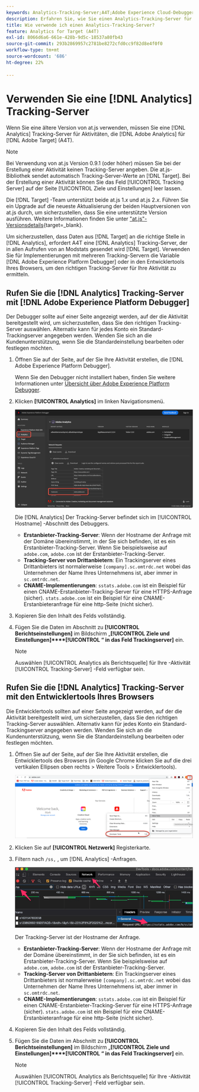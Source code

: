 ```yaml
---
keywords: Analytics-Tracking-Server;A4T;Adobe Experience Cloud-Debugger;Adobe Experience Platform-Debugger;Berichtsquelle;Entwicklertools
description: Erfahren Sie, wie Sie einen Analytics-Tracking-Server für Aktivitäten angeben, die Analytics für [!DNL Target] (A4T), wenn Sie eine ältere Version von at.js verwenden.
title: Wie verwende ich einen Analytics-Tracking-Server?
feature: Analytics for Target (A4T)
exl-id: 8066d6a6-661e-428b-9d5c-18537a80fb43
source-git-commit: 293b2869957c2781be8272cfd0cc9f82d8e4f0f0
workflow-type: tm+mt
source-wordcount: '686'
ht-degree: 22%

---
```


# Verwenden Sie eine [!DNL Analytics] Tracking-Server

Wenn Sie eine ältere Version von at.js verwenden, müssen Sie eine [!DNL Analytics] Tracking-Server für Aktivitäten, die [!DNL Adobe Analytics] für [!DNL Adobe Target] (A4T).

>[!NOTE]
>
>Bei Verwendung von at.js Version 0.9.1 (oder höher) müssen Sie bei der Erstellung einer Aktivität keinen Tracking-Server angeben. Die at.js-Bibliothek sendet automatisch Tracking-Server-Werte an [!DNL Target]. Bei der Erstellung einer Aktivität können Sie das Feld [!UICONTROL Tracking Server] auf der Seite [!UICONTROL Ziele und Einstellungen] leer lassen.
>
>Die [!DNL Target] -Team unterstützt beide at.js 1.*x* und at.js 2.*x*. Führen Sie ein Upgrade auf die neueste Aktualisierung der beiden Hauptversionen von at.js durch, um sicherzustellen, dass Sie eine unterstützte Version ausführen. Weitere Informationen finden Sie unter [&quot;at.js&quot;-Versionsdetails](https://developer.adobe.com/target/implement/client-side/atjs/target-atjs-versions/){target=_blank}.

Um sicherzustellen, dass Daten aus [!DNL Target] an die richtige Stelle in [!DNL Analytics], erfordert A4T eine [!DNL Analytics] Tracking-Server, der in allen Aufrufen von an Modstats gesendet wird [!DNL Target]. Verwenden Sie für Implementierungen mit mehreren Tracking-Servern die Variable [!DNL Adobe Experience Platform Debugger] oder in den Entwicklertools Ihres Browsers, um den richtigen Tracking-Server für Ihre Aktivität zu ermitteln.

## Rufen Sie die [!DNL Analytics] Tracking-Server mit [!DNL Adobe Experience Platform Debugger]

Der Debugger sollte auf einer Seite angezeigt werden, auf der die Aktivität bereitgestellt wird, um sicherzustellen, dass Sie den richtigen Tracking-Server auswählen. Alternativ kann für jedes Konto ein Standard-Trackingserver angegeben werden. Wenden Sie sich an die Kundenunterstützung, wenn Sie die Standardeinstellung bearbeiten oder festlegen möchten.

1. Öffnen Sie auf der Seite, auf der Sie Ihre Aktivität erstellen, die [!DNL Adobe Experience Platform Debugger].

   Wenn Sie den Debugger nicht installiert haben, finden Sie weitere Informationen unter [Übersicht über Adobe Experience Platform Debugger](https://experienceleague.adobe.com/docs/platform-learn/data-collection/debugger/overview.html).

1. Klicken **[!UICONTROL Analytics]** im linken Navigationsmenü.

   ![Screen_DebuggerTrackServ-Bild](assets/Screen_DebuggerTrackServ.png)

   Die [!DNL Analytics] Der Tracking-Server befindet sich im [!UICONTROL Hostname] -Abschnitt des Debuggers.

   * **Erstanbieter-Tracking-Server**: Wenn der Hostname der Anfrage mit der Domäne übereinstimmt, in der Sie sich befinden, ist es ein Erstanbieter-Tracking-Server. Wenn Sie beispielsweise auf `adobe.com`, `adobe.com` ist der Erstanbieter-Tracking-Server.
   * **Tracking-Server von Drittanbietern**: Ein Trackingserver eines Drittanbieters ist normalerweise `[company].sc.omtrdc.net` wobei das Unternehmen der Name Ihres Unternehmens ist, aber immer in `sc.omtrdc.net`.
   * **CNAME-Implementierungen**: `sstats.adobe.com` ist ein Beispiel für einen CNAME-Erstanbieter-Tracking-Server für eine HTTPS-Anfrage (sicher). `stats.adobe.com` ist ein Beispiel für eine CNAME-Erstanbieteranfrage für eine http-Seite (nicht sicher).

1. Kopieren Sie den Inhalt des Felds vollständig.

1. Fügen Sie die Daten im Abschnitt zu **[!UICONTROL Berichtseinstellungen]** im Bildschirm „**[!UICONTROL Ziele und Einstellungen]****[!UICONTROL “ in das Feld Trackingserver]** ein.

   >[!NOTE]
   >
   >Auswählen [!UICONTROL Analytics als Berichtsquelle] für Ihre -Aktivität [!UICONTROL Tracking-Server] -Feld verfügbar sein.

## Rufen Sie die [!DNL Analytics] Tracking-Server mit den Entwicklertools Ihres Browsers

Die Entwicklertools sollten auf einer Seite angezeigt werden, auf der die Aktivität bereitgestellt wird, um sicherzustellen, dass Sie den richtigen Tracking-Server auswählen. Alternativ kann für jedes Konto ein Standard-Trackingserver angegeben werden. Wenden Sie sich an die Kundenunterstützung, wenn Sie die Standardeinstellung bearbeiten oder festlegen möchten.

1. Öffnen Sie auf der Seite, auf der Sie Ihre Aktivität erstellen, die Entwicklertools des Browsers (in Google Chrome klicken Sie auf die drei vertikalen Ellipsen oben rechts > Weitere Tools > Entwicklertools).

   ![Chrome-Entwicklertools](/help/main/c-integrating-target-with-mac/a4t/assets/chrome-dev-tools.png)

1. Klicken Sie auf **[!UICONTROL Netzwerk]** Registerkarte.

1. Filtern nach `/ss,` , um [!DNL Analytics] -Anfragen.

   ![Chrome-Entwicklertools mit /ss-Suche](/help/main/c-integrating-target-with-mac/a4t/assets/chrome-search.png)

   Der Tracking-Server ist der Hostname der Anfrage.

   * **Erstanbieter-Tracking-Server**: Wenn der Hostname der Anfrage mit der Domäne übereinstimmt, in der Sie sich befinden, ist es ein Erstanbieter-Tracking-Server. Wenn Sie beispielsweise auf `adobe.com`, `adobe.com` ist der Erstanbieter-Tracking-Server.
   * **Tracking-Server von Drittanbietern**: Ein Trackingserver eines Drittanbieters ist normalerweise `[company].sc.omtrdc.net` wobei das Unternehmen der Name Ihres Unternehmens ist, aber immer in `sc.omtrdc.net`.
   * **CNAME-Implementierungen**: `sstats.adobe.com` ist ein Beispiel für einen CNAME-Erstanbieter-Tracking-Server für eine HTTPS-Anfrage (sicher). `stats.adobe.com` ist ein Beispiel für eine CNAME-Erstanbieteranfrage für eine http-Seite (nicht sicher).

1. Kopieren Sie den Inhalt des Felds vollständig.

1. Fügen Sie die Daten im Abschnitt zu **[!UICONTROL Berichtseinstellungen]** im Bildschirm „**[!UICONTROL Ziele und Einstellungen]****[!UICONTROL “ in das Feld Trackingserver]** ein.

   >[!NOTE]
   >
   >Auswählen [!UICONTROL Analytics als Berichtsquelle] für Ihre -Aktivität [!UICONTROL Tracking-Server] -Feld verfügbar sein.
